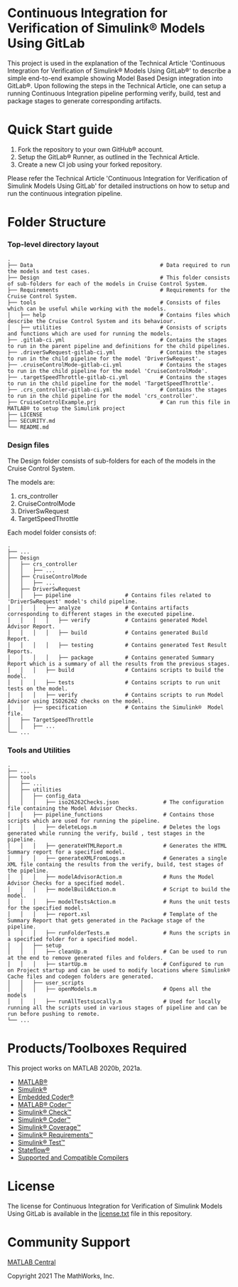 <h1>Continuous Integration for Verification of Simulink® Models Using GitLab</h1>

This project is used in the explanation of the Technical Article 'Continuous Integration for Verification of Simulink® Models Using GitLab®' to describe a simple end-to-end example showing Model Based Design integration into GitLab®. Upon following the steps in the Technical Article, one can setup a running Continuous Integration pipeline performing verify, build, test and package stages to generate corresponding artifacts.



Quick Start guide
==================
1. Fork the repository to your own GitHub® account.
2. Setup the GitLab® Runner, as outlined in the Technical Article.
3. Create a new CI job using your forked repository.

Please refer the Technical Article 'Continuous Integration for Verification of Simulink Models Using GitLab' for detailed instructions on how to setup and run the continuous integration pipeline.



Folder Structure
================

### Top-level directory layout

    .
    ├── Data                                        # Data required to run the models and test cases.
    ├── Design                                      # This folder consists of sub-folders for each of the models in Cruise Control System.
    ├── Requirements                                # Requirements for the Cruise Control System.
    ├── tools                                       # Consists of files which can be useful while working with the models.
    │   ├── help                                    # Contains files which describe the Cruise Control System and its behaviour.
    │   ├── utilities                               # Consists of scripts and functions which are used for running the models.
    ├── .gitlab-ci.yml                              # Contains the stages to run in the parent pipeline and definitions for the child pipelines.
    ├── .driverSwRequest-gitlab-ci.yml              # Contains the stages to run in the child pipeline for the model 'DriverSwRequest'.
    ├── .cruiseControlMode-gitlab-ci.yml            # Contains the stages to run in the child pipeline for the model 'CruiseControlMode'.
    ├── .targetSpeedThrottle-gitlab-ci.yml          # Contains the stages to run in the child pipeline for the model 'TargetSpeedThrottle'.
    ├── .crs_controller-gitlab-ci.yml               # Contains the stages to run in the child pipeline for the model 'crs_controller'.
    ├── CruiseControlExample.prj                    # Can run this file in MATLAB® to setup the Simulink project
    ├── LICENSE
    ├── SECURITY.md
    └── README.md

### Design files
The Design folder consists of sub-folders for each of the models in the Cruise Control System.

The models are:
1. crs_controller
2. CruiseControlMode
3. DriverSwRequest
4. TargetSpeedThrottle

Each model folder consists of:

    .
    ├── ...
    ├── Design
    │   ├── crs_controller
    │   │   ├── ...
    │   ├── CruiseControlMode
    │   │   ├── ...
    │   ├── DriverSwRequest
    │   │   ├── pipeline                 # Contains files related to 'DriverSwRequest' model's child pipeline.
    │   │   │   ├── analyze              # Contains artifacts corresponding to different stages in the executed pipeline.
    │   │   │   │   ├── verify           # Contains generated Model Advisor Report.
    │   │   │   │   ├── build            # Contains generated Build Report.
    │   │   │   │   ├── testing          # Contains generated Test Result Reports.
    │   │   │   │   ├── package          # Contains generated Summary Report which is a summary of all the results from the previous stages.
    │   │   │   ├── build                # Contains scripts to build the model.
    │   │   │   ├── tests                # Contains scripts to run unit tests on the model.
    │   │   │   ├── verify               # Contains scripts to run Model Advisor using ISO26262 checks on the model.
    │   │   ├── specification            # Contains the Simulink®  Model file.
    │   ├── TargetSpeedThrottle
    │   │   ├── ...
    └── ...


### Tools and Utilities

    .
    ├── ...
    ├── tools
    │   ├── ...
    │   ├── utilities
    │   │   ├── config_data
    │   │   │   ├── iso26262Checks.json              # The configuration file containing the Model Advisor Checks.
    │   │   ├── pipeline_functions                   # Contains those scripts which are used for running the pipeline.
    │   │   │   ├── deleteLogs.m                     # Deletes the logs generated while running the verify, build , test stages in the pipeline.
    │   │   │   ├── generateHTMLReport.m             # Generates the HTML Summary report for a specified model.
    │   │   │   ├── generateXMLFromLogs.m            # Generates a single XML file containg the results from the verify, build, test stages of the pipeline.
    │   │   │   ├── modelAdvisorAction.m             # Runs the Model Advisor Checks for a specified model.
    │   │   │   ├── modelBuildAction.m               # Script to build the model.
    │   │   │   ├── modelTestsAction.m               # Runs the unit tests for the specified model.
    │   │   │   ├── report.xsl                       # Template of the Summary Report that gets generated in the Package stage of the pipeline.
    │   │   │   ├── runFolderTests.m                 # Runs the scripts in a specified folder for a specified model.
    │   │   ├── setup
    │   │   │   ├── cleanUp.m                        # Can be used to run at the end to remove generated files and folders.
    │   │   │   ├── startUp.m                        # Configured to run on Project startup and can be used to modify locations where Simulink® Cache files and codegen folders are generated.
    │   │   ├── user_scripts
    │   │   │   ├── openModels.m                     # Opens all the models
    │   │   │   ├── runAllTestsLocally.m             # Used for locally running all the scripts used in various stages of pipeline and can be run before pushing to remote.
    └── ...



Products/Toolboxes Required
===========================
This project works on MATLAB 2020b, 2021a.
- [MATLAB®](https://www.mathworks.com/products/matlab.html)
- [Simulink®](https://www.mathworks.com/products/simulink.html)
- [Embedded Coder®](https://www.mathworks.com/products/embedded-coder.html)
- [MATLAB® Coder™](https://www.mathworks.com/products/matlab-coder.html)
- [Simulink® Check™](https://www.mathworks.com/products/simulink-check.html)
- [Simulink® Coder™](https://www.mathworks.com/products/simulink-coder.html)
- [Simulink® Coverage™](https://www.mathworks.com/products/simulink-coverage.html)
- [Simulink® Requirements™](https://www.mathworks.com/products/simulink-requirements.html)
- [Simulink® Test™](https://www.mathworks.com/products/simulink-test.html)
- [Stateflow®](https://www.mathworks.com/products/stateflow.html)
- [Supported and Compatible Compilers](https://www.mathworks.com/support/requirements/supported-compilers.html)



License
=======
The license for Continuous Integration for Verification of Simulink Models Using GitLab is available in the [license.txt](license.txt) file in this repository.



Community Support
=================
[MATLAB Central](https://www.mathworks.com/matlabcentral/)


Copyright 2021 The MathWorks, Inc.
